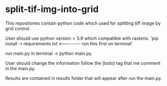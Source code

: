 # split-tif-img-into-grid
This repositories contain python code which used for splitting tiff image by grid control. 



User should use python version > 3.9 which compatible with rasterio.
'pip install -r requirements.txt <-------- run this first on terminal'

run main.py in terminal -> python main.py.

User should change the information follow the [todo] tag that me comment in the main.py.

Results are contained in results folder that will appear after run the main.py.
